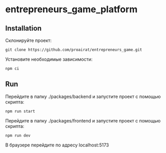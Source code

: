 # entrepreneurs_game_platform

## Installation

Склонируйте проект:

```
git clone https://github.com/proairat/entrepreneurs_game.git
```

Установите необходимые зависимости:
```
npm ci
```

## Run

Перейдите в папку ./packages/backend и запустите проект с помощью скрипта:
```
npm run start
```

Перейдите в папку ./packages/frontend и запустите проект с помощью скрипта:
```
npm run dev
```

В браузере перейдите по адресу localhost:5173